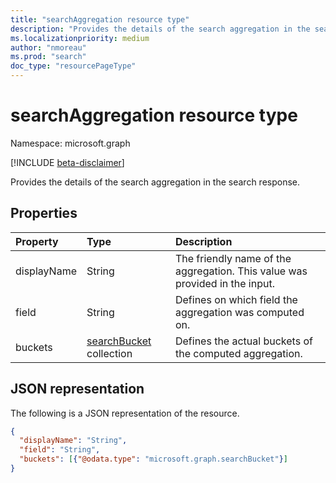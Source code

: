 ```yaml
---
title: "searchAggregation resource type"
description: "Provides the details of the search aggregation in the search response."
ms.localizationpriority: medium
author: "nmoreau"
ms.prod: "search"
doc_type: "resourcePageType"
---
```


# searchAggregation resource type

Namespace: microsoft.graph

[!INCLUDE [beta-disclaimer](../../includes/beta-disclaimer.md)]

Provides the details of the search aggregation in the search response.

## Properties

| Property     | Type        | Description |
|:-------------|:------------|:------------|
|displayName|String| The friendly name of the aggregation. This value was provided in the input.|
|field|String| Defines on which field the aggregation was computed on.|
|buckets|[searchBucket](searchbucket.md) collection| Defines the actual buckets of the computed aggregation.|

## JSON representation

The following is a JSON representation of the resource.

<!-- {
  "blockType": "resource",
  "optionalProperties": [

  ],
  "@odata.type": "microsoft.graph.searchAggregation",
  "baseType": null
}-->

```json
{
  "displayName": "String",
  "field": "String",  
  "buckets": [{"@odata.type": "microsoft.graph.searchBucket"}]
}
```
